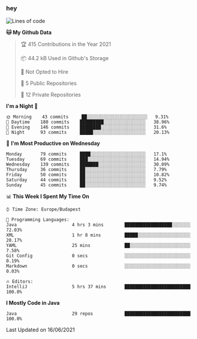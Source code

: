 ### hey

<!--START_SECTION:waka-->
![Lines of code](https://img.shields.io/badge/From%20Hello%20World%20I%27ve%20Written-46673%20lines%20of%20code-blue)

**🐱 My Github Data** 

> 🏆 415 Contributions in the Year 2021
 > 
> 📦 44.2 kB Used in Github's Storage 
 > 
> 🚫 Not Opted to Hire
 > 
> 📜 5 Public Repositories 
 > 
> 🔑 12 Private Repositories  
 > 
**I'm a Night 🦉** 

```text
🌞 Morning    43 commits     ██░░░░░░░░░░░░░░░░░░░░░░░   9.31% 
🌆 Daytime    180 commits    █████████░░░░░░░░░░░░░░░░   38.96% 
🌃 Evening    146 commits    ████████░░░░░░░░░░░░░░░░░   31.6% 
🌙 Night      93 commits     █████░░░░░░░░░░░░░░░░░░░░   20.13%

```
📅 **I'm Most Productive on Wednesday** 

```text
Monday       79 commits     ████░░░░░░░░░░░░░░░░░░░░░   17.1% 
Tuesday      69 commits     ███░░░░░░░░░░░░░░░░░░░░░░   14.94% 
Wednesday    139 commits    ███████░░░░░░░░░░░░░░░░░░   30.09% 
Thursday     36 commits     ██░░░░░░░░░░░░░░░░░░░░░░░   7.79% 
Friday       50 commits     ██░░░░░░░░░░░░░░░░░░░░░░░   10.82% 
Saturday     44 commits     ██░░░░░░░░░░░░░░░░░░░░░░░   9.52% 
Sunday       45 commits     ██░░░░░░░░░░░░░░░░░░░░░░░   9.74%

```


📊 **This Week I Spent My Time On** 

```text
⌚︎ Time Zone: Europe/Budapest

💬 Programming Languages: 
Java                     4 hrs 3 mins        ██████████████████░░░░░░░   72.03% 
XML                      1 hr 8 mins         █████░░░░░░░░░░░░░░░░░░░░   20.17% 
YAML                     25 mins             ██░░░░░░░░░░░░░░░░░░░░░░░   7.58% 
Git Config               0 secs              ░░░░░░░░░░░░░░░░░░░░░░░░░   0.19% 
Markdown                 0 secs              ░░░░░░░░░░░░░░░░░░░░░░░░░   0.03%

🔥 Editors: 
IntelliJ                 5 hrs 37 mins       █████████████████████████   100.0%

```

**I Mostly Code in Java** 

```text
Java                     29 repos            █████████████████████████   100.0%

```



 Last Updated on 16/06/2021
<!--END_SECTION:waka-->
